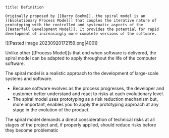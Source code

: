 ```ad-note
title: Definition

Originally proposed by [[Barry Boehm]], the spiral model is an [[Evolutionary Process Model]] that couples the iterative nature of prototyping with the controlled and systematic aspects of the [[Waterfall Development Model]]. It provides the potential for rapid development of increasingly more complete versions of the software.
```
![[Pasted image 20230920172159.png|400]]

Unlike other [[Process Model]]s that end when software is delivered, the spiral model can be adapted to apply throughout the life of the computer software.

The spiral model is a realistic approach to the development of large-scale systems and software. 
- Because software evolves as the process progresses, the developer and customer better understand and react to risks at each evolutionary level.
- The spiral model uses prototyping as a risk reduction mechanism but, more important, enables you to apply the prototyping approach at any stage in the evolution of the product.

The spiral model demands a direct consideration of technical risks at all stages of the project and, if properly applied, should reduce risks before they become problematic
